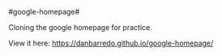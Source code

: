 #google-homepage#

Cloning the google homepage for practice.

View it here: https://danbarredo.github.io/google-homepage/
